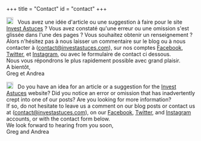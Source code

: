 +++
title = "Contact"
id = "contact"
+++

<img src="/img/fr.png" alt="drawing" style="width:18px;"/> &nbsp;
Vous avez une id&eacute;e d'article ou une suggestion &agrave; faire pour le site [Invest Astuces](https://investastuces.com) ?
Vous avez constat&eacute; qu'une erreur ou une omission s'est gliss&eacute;e dans l'une des pages ? 
Vous souhaitez obtenir un renseignement ?  
Alors n'h&eacute;sitez pas &agrave; nous laisser un commentaire sur le blog ou &agrave; nous contacter &agrave; (contact@investastuces.com), sur nos comptes [Facebook](http://facebook.com/investastuces), [Twitter](http://twitter.com/investastuces), et [Instagram](http://instagram.com/investastuces), ou avec le formulaire de contact ci dessous.   
Nous vous r&eacute;pondrons le plus rapidement possible avec grand plaisir.  
A bient&ocirc;t,  
Greg et Andrea

<img src="/img/usa.png" alt="drawing" style="width:18px;"/> &nbsp;
Do you have an idea for an article or a suggestion for the [Invest Astuces](https://investastuces.com) website?
Did you notice an error or omission that has inadvertently crept into one of our posts?
Are you looking for more information?  
If so, do not hesitate to leave us a comment on our blog posts or contact us at (contact@investastuces.com), on our [Facebook](http://facebook.com/investastuces), [Twitter](http://twitter.com/investastuces), and [Instagram](http://instagram.com/investastuces) accounts, or with the contact form below.  
We look forward to hearing from you soon,  
Greg and Andrea
